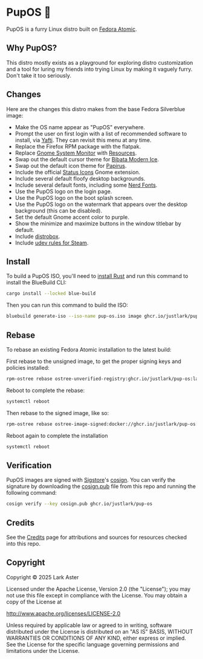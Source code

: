 # PupOS 🐶

PupOS is a furry Linux distro built on [Fedora
Atomic](https://fedoraproject.org/atomic-desktops/).

## Why PupOS?

This distro mostly exists as a playground for exploring distro customization and
a tool for luring my friends into trying Linux by making it vaguely furry. Don't
take it too seriously.

## Changes

Here are the changes this distro makes from the base Fedora Silverblue image:

- Make the OS name appear as "PupOS" everywhere.
- Prompt the user on first login with a list of recommended software to install,
  via [Yafti](https://github.com/ublue-os/yafti/). They can revisit this menu at
  any time.
- Replace the Firefox RPM package with the flatpak.
- Replace [Gnome System Monitor](https://apps.gnome.org/SystemMonitor/) with
  [Resources](https://flathub.org/apps/net.nokyan.Resources).
- Swap out the default cursor theme for [Bibata Modern
  Ice](https://github.com/ful1e5/Bibata_Cursor).
- Swap out the default icon theme for
  [Papirus](https://github.com/PapirusDevelopmentTeam/papirus-icon-theme).
- Include the official [Status
  Icons](https://extensions.gnome.org/extension/7332/status-icons/) Gnome
  extension.
- Include several default floofy desktop backgrounds.
- Include several default fonts, including some [Nerd
  Fonts](https://www.nerdfonts.com/).
- Use the PupOS logo on the login page.
- Use the PupOS logo on the boot splash screen.
- Use the PupOS logo on the watermark that appears over the desktop background
  (this can be disabled).
- Set the default Gnome accent color to purple.
- Show the minimize and maximize buttons in the window titlebar by default.
- Include [distrobox](https://distrobox.it/).
- Include [udev rules for
  Steam](https://github.com/ValveSoftware/steam-devices).

## Install

To build a PupOS ISO, you'll need to [install
Rust](https://www.rust-lang.org/tools/install) and run this command to install
the BlueBuild CLI:

```bash
cargo install --locked blue-build
```

Then you can run this command to build the ISO:

```bash
bluebuild generate-iso --iso-name pup-os.iso image ghcr.io/justlark/pup-os
```

## Rebase

To rebase an existing Fedora Atomic installation to the latest build:

First rebase to the unsigned image, to get the proper signing keys and policies
installed:

```bash
rpm-ostree rebase ostree-unverified-registry:ghcr.io/justlark/pup-os:latest
```

Reboot to complete the rebase:

```bash
systemctl reboot
```

Then rebase to the signed image, like so:

```bash
rpm-ostree rebase ostree-image-signed:docker://ghcr.io/justlark/pup-os:latest
```

Reboot again to complete the installation

```bash
systemctl reboot
```

## Verification

PupOS images are signed with [Sigstore](https://www.sigstore.dev/)'s
[cosign](https://github.com/sigstore/cosign). You can verify the signature by
downloading the [cosign.pub](./cosign.pub) file from this repo and running the
following command:

```bash
cosign verify --key cosign.pub ghcr.io/justlark/pup-os
```

## Credits

See the [Credits](./docs/credits.md) page for attributions and sources for
resources checked into this repo.

## Copyright

Copyright © 2025 Lark Aster

Licensed under the Apache License, Version 2.0 (the "License"); you may not use
this file except in compliance with the License. You may obtain a copy of the
License at

http://www.apache.org/licenses/LICENSE-2.0

Unless required by applicable law or agreed to in writing, software distributed
under the License is distributed on an "AS IS" BASIS, WITHOUT WARRANTIES OR
CONDITIONS OF ANY KIND, either express or implied. See the License for the
specific language governing permissions and limitations under the License.
